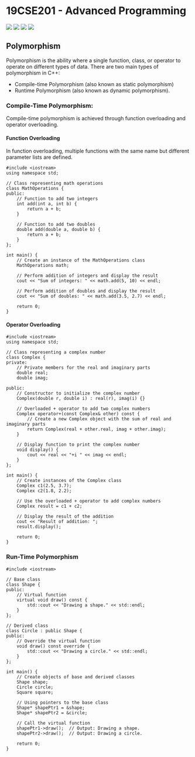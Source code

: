 # 19CSE201 - Advanced Programming
![](https://img.shields.io/badge/Batch-22CYS-lightgreen) ![](https://img.shields.io/badge/UG-blue) ![](https://img.shields.io/badge/Subject-AdP-blue)
![](https://img.shields.io/badge/-HPOJ-brown)


## Polymorphism
Polymorphism is the ability where a single function, class, or operator to operate on different types of data. 
There are two main types of polymorphism in C++: 
- Compile-time Polymorphism (also known as static polymorphism)
- Runtime Polymorphism (also known as dynamic polymorphism).

### Compile-Time Polymorphism:
Compile-time polymorphism is achieved through function overloading and operator overloading. 


#### Function Overloading
In function overloading, multiple functions with the same name but different parameter lists are defined.

```
#include <iostream>
using namespace std;

// Class representing math operations
class MathOperations {
public:
    // Function to add two integers
    int add(int a, int b) {
        return a + b;
    }

    // Function to add two doubles
    double add(double a, double b) {
        return a + b;
    }
};

int main() {
    // Create an instance of the MathOperations class
    MathOperations math;

    // Perform addition of integers and display the result
    cout << "Sum of integers: " << math.add(5, 10) << endl;

    // Perform addition of doubles and display the result
    cout << "Sum of doubles: " << math.add(3.5, 2.7) << endl;

    return 0;
}
```

#### Operator Overloading

```
#include <iostream>
using namespace std;

// Class representing a complex number
class Complex {
private:
    // Private members for the real and imaginary parts
    double real;
    double imag;

public:
    // Constructor to initialize the complex number
    Complex(double r, double i) : real(r), imag(i) {}

    // Overloaded + operator to add two complex numbers
    Complex operator+(const Complex& other) const {
        // Create a new Complex object with the sum of real and imaginary parts
        return Complex(real + other.real, imag + other.imag);
    }

    // Display function to print the complex number
    void display() {
        cout << real << "+i " << imag << endl;
    }
};

int main() {
    // Create instances of the Complex class
    Complex c1(2.5, 3.7);
    Complex c2(1.8, 2.2);

    // Use the overloaded + operator to add complex numbers
    Complex result = c1 + c2;

    // Display the result of the addition
    cout << "Result of addition: ";
    result.display();

    return 0;
}
```

### Run-Time Polymorphism
```
#include <iostream>

// Base class
class Shape {
public:
    // Virtual function
    virtual void draw() const {
        std::cout << "Drawing a shape." << std::endl;
    }
};

// Derived class
class Circle : public Shape {
public:
    // Override the virtual function
    void draw() const override {
        std::cout << "Drawing a circle." << std::endl;
    }
};

int main() {
    // Create objects of base and derived classes
    Shape shape;
    Circle circle;
    Square square;

    // Using pointers to the base class
    Shape* shapePtr1 = &shape;
    Shape* shapePtr2 = &circle;

    // Call the virtual function
    shapePtr1->draw();  // Output: Drawing a shape.
    shapePtr2->draw();  // Output: Drawing a circle.

    return 0;
}

```
